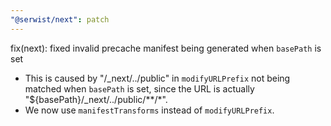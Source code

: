 ```yaml
---
"@serwist/next": patch
---
```


fix(next): fixed invalid precache manifest being generated when `basePath` is set

- This is caused by "/\_next/../public" in `modifyURLPrefix` not being matched when `basePath` is set, since the URL is actually "${basePath}/\_next/../public/\*\*/\*".
- We now use `manifestTransforms` instead of `modifyURLPrefix`.